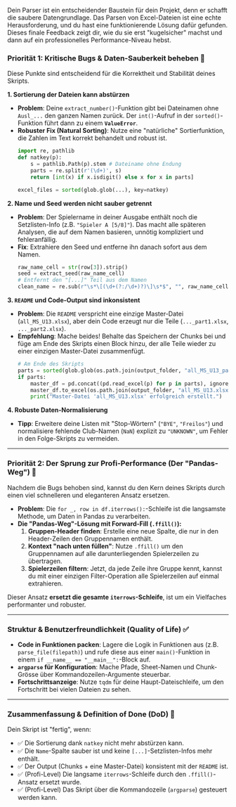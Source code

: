 Dein Parser ist ein entscheidender Baustein für dein Projekt, denn er schafft die saubere Datengrundlage. Das Parsen von Excel-Dateien ist eine echte Herausforderung, und du hast eine funktionierende Lösung dafür gefunden. Dieses finale Feedback zeigt dir, wie du sie erst "kugelsicher" machst und dann auf ein professionelles Performance-Niveau hebst.

### Priorität 1: Kritische Bugs & Daten-Sauberkeit beheben 🐞

Diese Punkte sind entscheidend für die Korrektheit und Stabilität deines Skripts.

**1. Sortierung der Dateien kann abstürzen**

  * **Problem**: Deine `extract_number()`-Funktion gibt bei Dateinamen ohne `Ausl_...` den ganzen Namen zurück. Der `int()`-Aufruf in der `sorted()`-Funktion führt dann zu einem **`ValueError`**.
  * **Robuster Fix (Natural Sorting)**: Nutze eine "natürliche" Sortierfunktion, die Zahlen im Text korrekt behandelt und robust ist.
    ```python
    import re, pathlib
    def natkey(p):
        s = pathlib.Path(p).stem # Dateiname ohne Endung
        parts = re.split(r'(\d+)', s)
        return [int(x) if x.isdigit() else x for x in parts]
    
    excel_files = sorted(glob.glob(...), key=natkey)
    ```

**2. Name und Seed werden nicht sauber getrennt**

  * **Problem**: Der Spielername in deiner Ausgabe enthält noch die Setzlisten-Info (z.B. `"Spieler A [5/8]"`). Das macht alle späteren Analysen, die auf dem Namen basieren, unnötig kompliziert und fehleranfällig.
  * **Fix**: Extrahiere den Seed und entferne ihn danach sofort aus dem Namen.
    ```python
    raw_name_cell = str(row[3]).strip()
    seed = extract_seed(raw_name_cell)
    # Entfernt den "[...]" Teil aus dem Namen
    clean_name = re.sub(r"\s*\[(\d+(?:/\d+)?)\]\s*$", "", raw_name_cell).strip()
    ```

**3. `README` und Code-Output sind inkonsistent**

  * **Problem**: Die `README` verspricht eine einzige Master-Datei (`all_MS_U13.xlsx`), aber dein Code erzeugt nur die Teile (`..._part1.xlsx`, `..._part2.xlsx`).
  * **Empfehlung**: Mache beides\! Behalte das Speichern der Chunks bei und füge am Ende des Skripts einen Block hinzu, der alle Teile wieder zu einer einzigen Master-Datei zusammenfügt.
    ```python
    # Am Ende des Skripts
    parts = sorted(glob.glob(os.path.join(output_folder, "all_MS_U13_part*.xlsx")), key=natkey)
    if parts:
        master_df = pd.concat((pd.read_excel(p) for p in parts), ignore_index=True)
        master_df.to_excel(os.path.join(output_folder, "all_MS_U13.xlsx"), index=False)
        print("Master-Datei 'all_MS_U13.xlsx' erfolgreich erstellt.")
    ```

**4. Robuste Daten-Normalisierung**

  * **Tipp**: Erweitere deine Listen mit "Stop-Wörtern" (`"BYE"`, `"Freilos"`) und normalisiere fehlende Club-Namen (`NaN`) explizit zu `"UNKNOWN"`, um Fehler in den Folge-Skripts zu vermeiden.

-----

### Priorität 2: Der Sprung zur Profi-Performance (Der "Pandas-Weg") 🚀

Nachdem die Bugs behoben sind, kannst du den Kern deines Skripts durch einen viel schnelleren und eleganteren Ansatz ersetzen.

  * **Problem**: Die `for _, row in df.iterrows():`-Schleife ist die langsamste Methode, um Daten in Pandas zu verarbeiten.
  * **Die "Pandas-Weg"-Lösung mit Forward-Fill (`.ffill()`):**
    1.  **Gruppen-Header finden**: Erstelle eine neue Spalte, die nur in den Header-Zeilen den Gruppennamen enthält.
    2.  **Kontext "nach unten füllen"**: Nutze `.ffill()` um den Gruppennamen auf alle darunterliegenden Spielerzeilen zu übertragen.
    3.  **Spielerzeilen filtern**: Jetzt, da jede Zeile ihre Gruppe kennt, kannst du mit einer einzigen Filter-Operation alle Spielerzeilen auf einmal extrahieren.

Dieser Ansatz **ersetzt die gesamte `iterrows`-Schleife**, ist um ein Vielfaches performanter und robuster.

-----

### Struktur & Benutzerfreundlichkeit (Quality of Life) ✅

  * **Code in Funktionen packen**: Lagere die Logik in Funktionen aus (z.B. `parse_file(filepath)`) und rufe diese aus einer `main()`-Funktion in einem `if __name__ == "__main__":`-Block auf.
  * **`argparse` für Konfiguration**: Mache Pfade, Sheet-Namen und Chunk-Grösse über Kommandozeilen-Argumente steuerbar.
  * **Fortschrittsanzeige**: Nutze `tqdm` für deine Haupt-Dateischleife, um den Fortschritt bei vielen Dateien zu sehen.

-----

### Zusammenfassung & Definition of Done (DoD) 🏁

Dein Skript ist "fertig", wenn:

  * ✅ Die Sortierung dank `natkey` nicht mehr abstürzen kann.
  * ✅ Die `Name`-Spalte sauber ist und keine `[...]`-Setzlisten-Infos mehr enthält.
  * ✅ Der Output (Chunks + eine Master-Datei) konsistent mit der `README` ist.
  * ✅ (Profi-Level) Die langsame `iterrows`-Schleife durch den `.ffill()`-Ansatz ersetzt wurde.
  * ✅ (Profi-Level) Das Skript über die Kommandozeile (`argparse`) gesteuert werden kann.